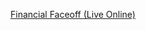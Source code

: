 [Financial Faceoff (Live Online)](https://www.financial-faceoff-app.herokuapp.com "Financial Faceoff")
